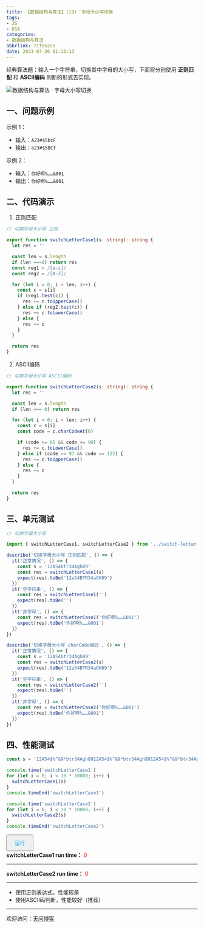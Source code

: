 ```yaml
---
title: 【数据结构与算法】(18)：字母大小写切换
tags:
- JS
- DSA
categories:
- 数据结构与算法
abbrlink: 71fe52ce
date: 2023-07-26 01:15:13
---
```


经典算法题：输入一个字符串，切换其中字母的大小写，下面将分别使用 **正则匹配** 和 **ASCII编码** 判断的形式去实现。

![数据结构与算法 · 字母大小写切换](https://tiven.cn/static/img/img-dsa-01-6Q5tuJKvFrD-nx9eIVizq.jpg)

<!-- more -->

## 一、问题示例

示例 1：

* 输入：`A23#$5bcF`
* 输出：`a23#$5BCf`

示例 2：

* 输入：`你好啊%……&001`
* 输出：`你好啊%……&001`

## 二、代码演示

1. 正则匹配

```typescript
// 切换字母大小写 正则

export function switchLetterCase1(s: string): string {
  let res = ''

  const len = s.length
  if (len ===0) return res
  const reg1 = /[a-z]/
  const reg2 = /[A-Z]/

  for (let i = 0; i < len; i++) {
    const c = s[i]
    if (reg1.test(c)) {
      res += c.toUpperCase()
    } else if (reg2.test(c)) {
      res += c.toLowerCase()
    } else {
      res += c
    }
  }

  return res
}
```

2. ASCII编码

```typescript
// 切换字母大小写 ASCII编码

export function switchLetterCase2(s: string): string {
  let res = ''

  const len = s.length
  if (len === 0) return res

  for (let i = 0; i < len; i++) {
    const c = s[i]
    const code = c.charCodeAt(0)

    if (code >= 65 && code <= 90) {
      res += c.toLowerCase()
    } else if (code >= 97 && code <= 122) {
      res += c.toUpperCase()
    } else {
      res += c
    }
  }

  return res
}
```

## 三、单元测试

```typescript
// 切换字母大小写

import { switchLetterCase1, switchLetterCase2 } from '../switch-letter-case.ts'

describe('切换字母大小写 正则匹配', () => {
  it('正常情况', () => {
    const s = '12A54btr34Agh89'
    const res = switchLetterCase1(s)
    expect(res).toBe('12a54BTR34aGH89')
  })
  it('空字符串', () => {
    const res = switchLetterCase1('')
    expect(res).toBe('')
  })
  it('非字母', () => {
    const res = switchLetterCase1('你好啊%……&001')
    expect(res).toBe('你好啊%……&001')
  })
})

describe('切换字母大小写 charCode编码', () => {
  it('正常情况', () => {
    const s = '12A54btr34Agh89'
    const res = switchLetterCase2(s)
    expect(res).toBe('12a54BTR34aGH89')
  })
  it('空字符串', () => {
    const res = switchLetterCase2('')
    expect(res).toBe('')
  })
  it('非字母', () => {
    const res = switchLetterCase2('你好啊%……&001')
    expect(res).toBe('你好啊%……&001')
  })
})
```

## 四、性能测试

```typescript
const s = '12A54$%^&9*btr34Agh8912A54$%^&9*btr34Agh8912A54$%^&9*btr34Agh8912A54$%^&9*btr34Agh89'

console.time('switchLetterCase1')
for (let i = 0; i < 10 * 10000; i++) {
  switchLetterCase1(s)
}
console.timeEnd('switchLetterCase1')

console.time('switchLetterCase2')
for (let i = 0; i < 10 * 10000; i++) {
  switchLetterCase2(s)
}
console.timeEnd('switchLetterCase2')
```

<div>
  <button style='padding: 10px 20px; color: #00b1fb;' class='rotate-btn' onclick='run()'>运行</button>
  <br>
  <b>switchLetterCase1 run time：</b>  <span style='color: red;' class='box1-ms'>0</span>
  <hr>
  <b>switchLetterCase2 run time：</b>  <span style='color: red;' class='box2-ms'>0</span>
  <hr>
</div>
<script>
  // 切换字母大小写 正则

  function switchLetterCase1(s) {
    let res = ''

    const len = s.length
    if (len ===0) return res
    const reg1 = /[a-z]/
    const reg2 = /[A-Z]/

    for (let i = 0; i < len; i++) {
      const c = s[i]
      if (reg1.test(c)) {
        res += c.toUpperCase()
      } else if (reg2.test(c)) {
        res += c.toLowerCase()
      } else {
        res += c
      }
    }

    return res
  }

  // 切换字母大小写 ASCII编码
  function switchLetterCase2(s) {
    let res = ''

    const len = s.length
    if (len === 0) return res

    for (let i = 0; i < len; i++) {
      const c = s[i]
      const code = c.charCodeAt(0)

      if (code >= 65 && code <= 90) {
        res += c.toLowerCase()
      } else if (code >= 97 && code <= 122) {
        res += c.toUpperCase()
      } else {
        res += c
      }
    }

    return res
  }
  
  function run() {
    const s = '12A54$%^&9*btr34Agh8912A54$%^&9*btr34Agh8912A54$%^&9*btr34Agh8912A54$%^&9*btr34Agh89'

    let s1 = performance.now()
    for (let i = 0; i < 10 * 10000; i++) {
      switchLetterCase1(s)
    }
    document.querySelector('.box1-ms').innerText = performance.now() - s1 + ' ms'

    let s2 = performance.now()
    for (let i = 0; i < 10 * 10000; i++) {
      switchLetterCase2(s)
    }
    document.querySelector('.box2-ms').innerText = performance.now() - s2 + ' ms'
  }
</script>

* 使用正则表达式，性能较差
* 使用ASCII码判断，性能较好（推荐）

---

欢迎访问：[天问博客](https://tiven.cn/p/71fe52ce/ "天问博客-专注于大前端技术")

